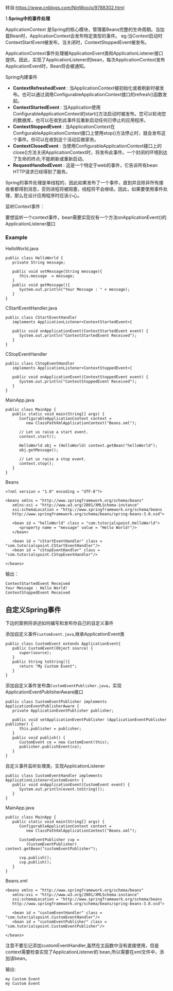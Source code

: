 转自:https://www.cnblogs.com/NinWoo/p/9788302.html

1.**Spring中的事件处理**

ApplicationContext 是Spring的核心模块，管理着Beans完整的生命周期。当加载Bean时，ApplicationContext会发布特定类型的事件。
 eg:当Context启动时ContextStartEvent被发布，当关闭时，ContextStoppedEvent被发布。

ApplicationContext事件处理被ApplicationEvent类和ApplicationListener接口提供。因此，实现了ApplicationListener的bean，每次ApplicationContext发布ApplicationEvent时，Bean将会被通知。



Spring内建事件

- **ContextRefreshedEvent** : 当ApplicationContext被初始化或者刷新时被发布。也可以通过调用ConfigurableApplicationContext接口的refresh()函数发起。
- **ContextStartedEvent** : 当Application使用ConfigurableApplicationContext的start()方法启动时被发布。您可以轮询您的数据库，也可以在收到此事件后重新启动任何已停止的应用程序。
- **ContextStoppedEvent** : 当ApplicationContext在ConfigurableApplicationContext接口上使用stop()方法停止时，就会发布这个事件。你可以在收到这个活动后做家务。
- **ContextClosedEvent** : 当使用ConfigurableApplicationContext接口上的close()方法关闭ApplicationContext时，将发布此事件。一个封闭的环境到达了生命的终点;不能刷新或重新启动。
- **RequestHandledEvent** : 这是一个特定于web的事件，它告诉所有bean HTTP请求已经得到了服务。



Spring的事件处理是单线程的，因此如果发布了一个事件，直到并且除非所有接收者都得到消息，否则进程将被阻塞，线程将不会继续。因此，如果要使用事件处理，那么在设计应用程序时应该小心。



监听Context事件：

要想监听一个context事件，bean需要实现仅有一个方法onApplicationEvent()的ApplicationListener接口



### Example

 

HelloWorld.java

 

```
public class HelloWorld {
   private String message;

   public void setMessage(String message){
      this.message  = message;
   }
   public void getMessage(){
      System.out.println("Your Message : " + message);
   }
}
```

 

CStartEventHandler.java

 

```
public class CStartEventHandler 
   implements ApplicationListener<ContextStartedEvent>{

   public void onApplicationEvent(ContextStartedEvent event) {
      System.out.println("ContextStartedEvent Received");
   }
}
```

 

CStopEventHandler

 

```
public class CStopEventHandler 
   implements ApplicationListener<ContextStoppedEvent>{

   public void onApplicationEvent(ContextStoppedEvent event) {
      System.out.println("ContextStoppedEvent Received");
   }
}
```

 

MainApp.java

 

```
public class MainApp {
   public static void main(String[] args) {
      ConfigurableApplicationContext context = 
         new ClassPathXmlApplicationContext("Beans.xml");

      // Let us raise a start event.
      context.start();
	  
      HelloWorld obj = (HelloWorld) context.getBean("helloWorld");
      obj.getMessage();

      // Let us raise a stop event.
      context.stop();
   }
}
```

 

Beans

 

```
<?xml version = "1.0" encoding = "UTF-8"?>

<beans xmlns = "http://www.springframework.org/schema/beans"
   xmlns:xsi = "http://www.w3.org/2001/XMLSchema-instance"
   xsi:schemaLocation = "http://www.springframework.org/schema/beans
   http://www.springframework.org/schema/beans/spring-beans-3.0.xsd">

   <bean id = "helloWorld" class = "com.tutorialspoint.HelloWorld">
      <property name = "message" value = "Hello World!"/>
   </bean>

   <bean id = "cStartEventHandler" class = "com.tutorialspoint.CStartEventHandler"/>
   <bean id = "cStopEventHandler" class = "com.tutorialspoint.CStopEventHandler"/>

</beans>
```

 

输出：

```repl
ContextStartedEvent Received
Your Message : Hello World!
ContextStoppedEvent Received
```







## 自定义Spring事件

 

下边的案例将讲述如何编写和发布你自己的自定义事件

 

添加自定义事件`CustomEvent.java`,继承ApplicationEvent类

 

```
public class CustomEvent extends ApplicationEvent{
   public CustomEvent(Object source) {
      super(source);
   }
   public String toString(){
      return "My Custom Event";
   }
}
```

 

添加自定义事件发布类`CustomEventPublisher.java`，实现ApplicationEventPublisherAware接口

 

```
public class CustomEventPublisher implements ApplicationEventPublisherAware {
   private ApplicationEventPublisher publisher;
   
   public void setApplicationEventPublisher (ApplicationEventPublisher publisher) {
      this.publisher = publisher;
   }
   public void publish() {
      CustomEvent ce = new CustomEvent(this);
      publisher.publishEvent(ce);
   }
}
```

 

自定义事件监听处理类，实现ApplicationListener

 

```
public class CustomEventHandler implements ApplicationListener<CustomEvent> {
   public void onApplicationEvent(CustomEvent event) {
      System.out.println(event.toString());
   }
}
```

 

MainApp.java

 

```
public class MainApp {
   public static void main(String[] args) {
      ConfigurableApplicationContext context = 
         new ClassPathXmlApplicationContext("Beans.xml");
	  
      CustomEventPublisher cvp = 
         (CustomEventPublisher) context.getBean("customEventPublisher");
      
      cvp.publish();  
      cvp.publish();
   }
}
```

 

Beans.xml

 

```
<beans xmlns = "http://www.springframework.org/schema/beans"
   xmlns:xsi = "http://www.w3.org/2001/XMLSchema-instance"
   xsi:schemaLocation = "http://www.springframework.org/schema/beans
   http://www.springframework.org/schema/beans/spring-beans-3.0.xsd">

   <bean id = "customEventHandler" class = "com.tutorialspoint.CustomEventHandler"/>
   <bean id = "customEventPublisher" class = "com.tutorialspoint.CustomEventPublisher"/>

</beans>
```

 

注意不要忘记添加customEventHandler,虽然在主函数中没有直接使用，但是context需要检查实现了ApplicationListener的
 bean,所以需要在xml文件中，添加该bean。

 

输出:

 

```
my Custom Event
my Custom Event
```